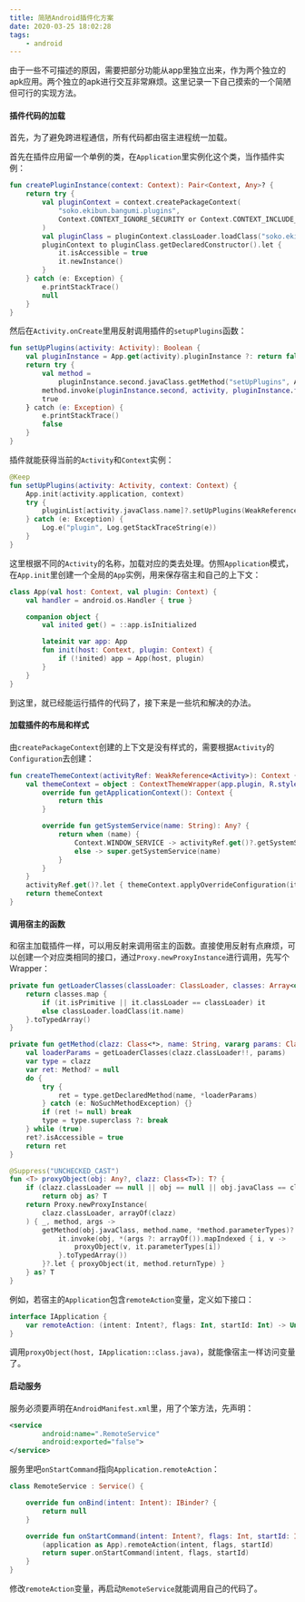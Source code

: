 ```yaml
---
title: 简陋Android插件化方案
date: 2020-03-25 18:02:28
tags:
	- android
---
```

由于一些不可描述的原因，需要把部分功能从app里独立出来，作为两个独立的apk应用。两个独立的apk进行交互非常麻烦。这里记录一下自己摸索的一个简陋但可行的实现方法。

<!--more-->

#### 插件代码的加载

首先，为了避免跨进程通信，所有代码都由宿主进程统一加载。

首先在插件应用留一个单例的类，在`Application`里实例化这个类，当作插件实例：

```kotlin
fun createPluginInstance(context: Context): Pair<Context, Any>? {
    return try {
        val pluginContext = context.createPackageContext(
            "soko.ekibun.bangumi.plugins",
            Context.CONTEXT_IGNORE_SECURITY or Context.CONTEXT_INCLUDE_CODE
        )
        val pluginClass = pluginContext.classLoader.loadClass("soko.ekibun.bangumi.plugins.Plugin")
        pluginContext to pluginClass.getDeclaredConstructor().let {
            it.isAccessible = true
            it.newInstance()
        }
    } catch (e: Exception) {
        e.printStackTrace()
        null
    }
}
```

然后在`Activity.onCreate`里用反射调用插件的`setupPlugins`函数：

```kotlin
fun setUpPlugins(activity: Activity): Boolean {
    val pluginInstance = App.get(activity).pluginInstance ?: return false
    return try {
        val method =
            pluginInstance.second.javaClass.getMethod("setUpPlugins", Activity::class.java, Context::class.java)
        method.invoke(pluginInstance.second, activity, pluginInstance.first)
        true
    } catch (e: Exception) {
        e.printStackTrace()
        false
    }
}
```

插件就能获得当前的`Activity`和`Context`实例：

```kotlin
@Keep
fun setUpPlugins(activity: Activity, context: Context) {
    App.init(activity.application, context)
    try {
        pluginList[activity.javaClass.name]?.setUpPlugins(WeakReference(activity))
    } catch (e: Exception) {
        Log.e("plugin", Log.getStackTraceString(e))
    }
}
```

这里根据不同的`Activity`的名称，加载对应的类去处理。仿照`Application`模式，在`App.init`里创建一个全局的`App`实例，用来保存宿主和自己的上下文：

```kotlin
class App(val host: Context, val plugin: Context) {
    val handler = android.os.Handler { true }

    companion object {
        val inited get() = ::app.isInitialized

        lateinit var app: App
        fun init(host: Context, plugin: Context) {
            if (!inited) app = App(host, plugin)
        }
    }
}
```

到这里，就已经能运行插件的代码了，接下来是一些坑和解决的办法。

#### 加载插件的布局和样式

由`createPackageContext`创建的上下文是没有样式的，需要根据`Activity`的`Configuration`去创建：

```kotlin
fun createThemeContext(activityRef: WeakReference<Activity>): Context {
    val themeContext = object : ContextThemeWrapper(app.plugin, R.style.AppTheme) {
        override fun getApplicationContext(): Context {
            return this
        }

        override fun getSystemService(name: String): Any? {
            return when (name) {
                Context.WINDOW_SERVICE -> activityRef.get()?.getSystemService(name)
                else -> super.getSystemService(name)
            }
        }
    }
    activityRef.get()?.let { themeContext.applyOverrideConfiguration(it.resources.configuration) }
    return themeContext
}
```

#### 调用宿主的函数

和宿主加载插件一样，可以用反射来调用宿主的函数。直接使用反射有点麻烦，可以创建一个对应类相同的接口，通过`Proxy.newProxyInstance`进行调用，先写个Wrapper：

```kotlin
private fun getLoaderClasses(classLoader: ClassLoader, classes: Array<out Class<*>>): Array<Class<*>> {
    return classes.map {
        if (it.isPrimitive || it.classLoader == classLoader) it
        else classLoader.loadClass(it.name)
    }.toTypedArray()
}

private fun getMethod(clazz: Class<*>, name: String, vararg params: Class<*>): Method? {
    val loaderParams = getLoaderClasses(clazz.classLoader!!, params)
    var type = clazz
    var ret: Method? = null
    do {
        try {
            ret = type.getDeclaredMethod(name, *loaderParams)
        } catch (e: NoSuchMethodException) {}
        if (ret != null) break
        type = type.superclass ?: break
    } while (true)
    ret?.isAccessible = true
    return ret
}

@Suppress("UNCHECKED_CAST")
fun <T> proxyObject(obj: Any?, clazz: Class<T>): T? {
    if (clazz.classLoader == null || obj == null || obj.javaClass == clazz || !clazz.isInterface)
        return obj as? T
    return Proxy.newProxyInstance(
        clazz.classLoader, arrayOf(clazz)
    ) { _, method, args ->
        getMethod(obj.javaClass, method.name, *method.parameterTypes)?.let {
            it.invoke(obj, *(args ?: arrayOf()).mapIndexed { i, v ->
                proxyObject(v, it.parameterTypes[i])
            }.toTypedArray())
        }?.let { proxyObject(it, method.returnType) }
    } as? T
}
```

例如，若宿主的`Application`包含`remoteAction`变量，定义如下接口：

```kotlin
interface IApplication {
    var remoteAction: (intent: Intent?, flags: Int, startId: Int) -> Unit
}
```

调用`proxyObject(host, IApplication::class.java)`，就能像宿主一样访问变量了。

#### 启动服务

服务必须要声明在`AndroidManifest.xml`里，用了个笨方法，先声明：

```xml
<service
        android:name=".RemoteService"
        android:exported="false">
</service>
```

服务里吧`onStartCommand`指向`Application.remoteAction`：

```kotlin
class RemoteService : Service() {

    override fun onBind(intent: Intent): IBinder? {
        return null
    }

    override fun onStartCommand(intent: Intent?, flags: Int, startId: Int): Int {
        (application as App).remoteAction(intent, flags, startId)
        return super.onStartCommand(intent, flags, startId)
    }
}
```

修改`remoteAction`变量，再启动`RemoteService`就能调用自己的代码了。